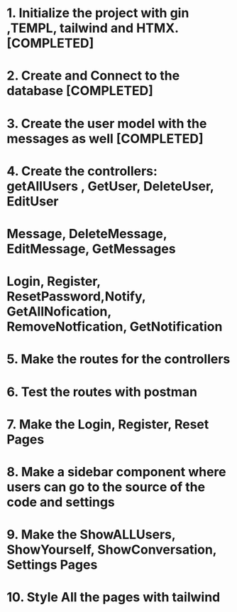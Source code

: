 # 1. Initialize the project with gin ,TEMPL, tailwind and HTMX. [COMPLETED]
# 2. Create and Connect to the database [COMPLETED] 
# 3. Create the user model with the messages as well [COMPLETED]
# 4. Create the controllers: getAllUsers , GetUser, DeleteUser, EditUser 
# Message, DeleteMessage, EditMessage, GetMessages 
# Login, Register, ResetPassword,Notify, GetAllNofication, RemoveNotfication, GetNotification 
# 5. Make the routes for the controllers
# 6. Test the routes with postman
# 7. Make the Login, Register, Reset Pages
# 8. Make a sidebar component where users can go to the source of the code and settings
# 9. Make the ShowALLUsers, ShowYourself, ShowConversation, Settings Pages

# 10. Style All the pages with tailwind

